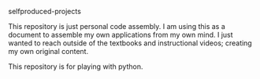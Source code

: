 selfproduced-projects

This repository is just personal code assembly. I am using this as a document to assemble my own applications from my own mind. I just wanted to reach outside of the textbooks and instructional videos; creating my own original content. 

This repository is for playing with python.
